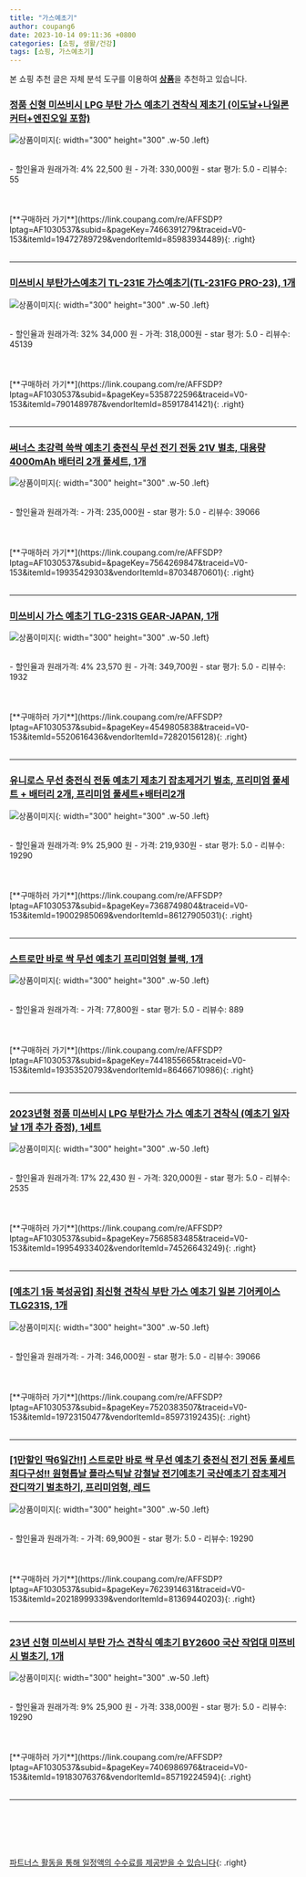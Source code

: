 ```yaml
---
title: "가스예초기"
author: coupang6
date: 2023-10-14 09:11:36 +0800
categories: [쇼핑, 생활/건강]
tags: [쇼핑, 가스예초기]
---
```


본 쇼핑 추천 글은 자체 분석 도구를 이용하여 [**상품**](https://link.coupang.com/a/bao1ui)을 추천하고 있습니다.

### [정품 신형 미쓰비시 LPG 부탄 가스 예초기 견착식 제초기 (이도날+나일론커터+엔진오일 포함)](https://link.coupang.com/re/AFFSDP?lptag=AF1030537&subid=&pageKey=7466391279&traceid=V0-153&itemId=19472789729&vendorItemId=85983934489)

![상품이미지](https://thumbnail9.coupangcdn.com/thumbnails/remote/230x230ex/image/vendor_inventory/774e/b870cf461c92f80e5f5f796e6755fc917865d801d7f5a47b303fa55215c3.png){: width="300" height="300" .w-50 .left}


<br>
- 할인율과 원래가격: 4%  22,500   원
- 가격: 330,000원
- star 평가: 5.0
- 리뷰수: 55
<br>
<br>
<br>
<br>
[**구매하러 가기**](https://link.coupang.com/re/AFFSDP?lptag=AF1030537&subid=&pageKey=7466391279&traceid=V0-153&itemId=19472789729&vendorItemId=85983934489){: .right}
<br>
<br>

---

### [미쓰비시 부탄가스예초기 TL-231E 가스예초기(TL-231FG PRO-23), 1개](https://link.coupang.com/re/AFFSDP?lptag=AF1030537&subid=&pageKey=5358722596&traceid=V0-153&itemId=7901489787&vendorItemId=85917841421)

![상품이미지](https://thumbnail9.coupangcdn.com/thumbnails/remote/230x230ex/image/vendor_inventory/8556/44b570e8d5b03481cda64ae91897fd9deb47afce69109daa11efd5ad0d55.jpg){: width="300" height="300" .w-50 .left}


<br>
- 할인율과 원래가격: 32%  34,000   원
- 가격: 318,000원
- star 평가: 5.0
- 리뷰수: 45139
<br>
<br>
<br>
<br>
[**구매하러 가기**](https://link.coupang.com/re/AFFSDP?lptag=AF1030537&subid=&pageKey=5358722596&traceid=V0-153&itemId=7901489787&vendorItemId=85917841421){: .right}
<br>
<br>

---

### [써너스 초강력 쓱싹 예초기 충전식 무선 전기 전동 21V 벌초, 대용량 4000mAh 배터리 2개 풀세트, 1개](https://link.coupang.com/re/AFFSDP?lptag=AF1030537&subid=&pageKey=7564269847&traceid=V0-153&itemId=19935429303&vendorItemId=87034870601)

![상품이미지](https://thumbnail7.coupangcdn.com/thumbnails/remote/230x230ex/image/vendor_inventory/a958/1323b88cf2f2c0d58f056e8c49983d37508f4ed44a1c6366c77f121d5e5d.jpg){: width="300" height="300" .w-50 .left}


<br>
- 할인율과 원래가격: 
- 가격: 235,000원
- star 평가: 5.0
- 리뷰수: 39066
<br>
<br>
<br>
<br>
[**구매하러 가기**](https://link.coupang.com/re/AFFSDP?lptag=AF1030537&subid=&pageKey=7564269847&traceid=V0-153&itemId=19935429303&vendorItemId=87034870601){: .right}
<br>
<br>

---

### [미쓰비시 가스 예초기 TLG-231S GEAR-JAPAN, 1개](https://link.coupang.com/re/AFFSDP?lptag=AF1030537&subid=&pageKey=4549805838&traceid=V0-153&itemId=5520616436&vendorItemId=72820156128)

![상품이미지](https://thumbnail10.coupangcdn.com/thumbnails/remote/230x230ex/image/retail/images/2020/12/04/15/3/f8d91f94-552a-44a9-99b0-0c20da5a20b9.jpg){: width="300" height="300" .w-50 .left}


<br>
- 할인율과 원래가격: 4%  23,570   원
- 가격: 349,700원
- star 평가: 5.0
- 리뷰수: 1932
<br>
<br>
<br>
<br>
[**구매하러 가기**](https://link.coupang.com/re/AFFSDP?lptag=AF1030537&subid=&pageKey=4549805838&traceid=V0-153&itemId=5520616436&vendorItemId=72820156128){: .right}
<br>
<br>

---

### [유니로스 무선 충전식 전동 예초기 제초기 잡초제거기 벌초, 프리미엄 풀세트 + 배터리 2개, 프리미엄 풀세트+배터리2개](https://link.coupang.com/re/AFFSDP?lptag=AF1030537&subid=&pageKey=7368749804&traceid=V0-153&itemId=19002985069&vendorItemId=86127905031)

![상품이미지](https://thumbnail9.coupangcdn.com/thumbnails/remote/230x230ex/image/vendor_inventory/ff43/72751083f1f128f7f5395a7b606e0e54b60b333281c96f62f5bd6c8fb7c8.jpg){: width="300" height="300" .w-50 .left}


<br>
- 할인율과 원래가격: 9%  25,900   원
- 가격: 219,930원
- star 평가: 5.0
- 리뷰수: 19290
<br>
<br>
<br>
<br>
[**구매하러 가기**](https://link.coupang.com/re/AFFSDP?lptag=AF1030537&subid=&pageKey=7368749804&traceid=V0-153&itemId=19002985069&vendorItemId=86127905031){: .right}
<br>
<br>

---

### [스트로만 바로 싹 무선 예초기 프리미엄형 블랙, 1개](https://link.coupang.com/re/AFFSDP?lptag=AF1030537&subid=&pageKey=7441855665&traceid=V0-153&itemId=19353520793&vendorItemId=86466710986)

![상품이미지](https://thumbnail10.coupangcdn.com/thumbnails/remote/230x230ex/image/retail/images/2023/07/04/9/4/3a4dd7b1-55ff-4da8-85eb-572cd0f98bb3.jpg){: width="300" height="300" .w-50 .left}


<br>
- 할인율과 원래가격: 
- 가격: 77,800원
- star 평가: 5.0
- 리뷰수: 889
<br>
<br>
<br>
<br>
[**구매하러 가기**](https://link.coupang.com/re/AFFSDP?lptag=AF1030537&subid=&pageKey=7441855665&traceid=V0-153&itemId=19353520793&vendorItemId=86466710986){: .right}
<br>
<br>

---

### [2023년형 정품 미쓰비시 LPG 부탄가스 가스 예초기 견착식 (예초기 일자날 1개 추가 증정), 1세트](https://link.coupang.com/re/AFFSDP?lptag=AF1030537&subid=&pageKey=7568583485&traceid=V0-153&itemId=19954933402&vendorItemId=74526643249)

![상품이미지](https://thumbnail8.coupangcdn.com/thumbnails/remote/230x230ex/image/vendor_inventory/61b4/01a6e1390696565c223269c13c37fd026cb68d9d601f9dabd5928c639ce1.png){: width="300" height="300" .w-50 .left}


<br>
- 할인율과 원래가격: 17%  22,430   원
- 가격: 320,000원
- star 평가: 5.0
- 리뷰수: 2535
<br>
<br>
<br>
<br>
[**구매하러 가기**](https://link.coupang.com/re/AFFSDP?lptag=AF1030537&subid=&pageKey=7568583485&traceid=V0-153&itemId=19954933402&vendorItemId=74526643249){: .right}
<br>
<br>

---

### [[예초기 1등 북성공업] 최신형 견착식 부탄 가스 예초기 일본 기어케이스 TLG231S, 1개](https://link.coupang.com/re/AFFSDP?lptag=AF1030537&subid=&pageKey=7520383507&traceid=V0-153&itemId=19723150477&vendorItemId=85973192435)

![상품이미지](https://thumbnail10.coupangcdn.com/thumbnails/remote/230x230ex/image/vendor_inventory/df48/9cd400178eec0c3c34cb826f455cce38925e568c25f376d4ac2133362e07.jpg){: width="300" height="300" .w-50 .left}


<br>
- 할인율과 원래가격: 
- 가격: 346,000원
- star 평가: 5.0
- 리뷰수: 39066
<br>
<br>
<br>
<br>
[**구매하러 가기**](https://link.coupang.com/re/AFFSDP?lptag=AF1030537&subid=&pageKey=7520383507&traceid=V0-153&itemId=19723150477&vendorItemId=85973192435){: .right}
<br>
<br>

---

### [[1만할인 딱6일간!!] 스트로만 바로 싹 무선 예초기 충전식 전기 전동 풀세트 최다구성!! 원형톱날 플라스틱날 강철날 전기예초기 국산예초기 잡초제거 잔디깍기 벌초하기, 프리미엄형, 레드](https://link.coupang.com/re/AFFSDP?lptag=AF1030537&subid=&pageKey=7623914631&traceid=V0-153&itemId=20218999339&vendorItemId=81369440203)

![상품이미지](https://thumbnail9.coupangcdn.com/thumbnails/remote/230x230ex/image/vendor_inventory/ccee/e96c75743216ff41dc0528a0f021649ec0048f672d66627e44f9eb3afd98.jpg){: width="300" height="300" .w-50 .left}


<br>
- 할인율과 원래가격: 
- 가격: 69,900원
- star 평가: 5.0
- 리뷰수: 19290
<br>
<br>
<br>
<br>
[**구매하러 가기**](https://link.coupang.com/re/AFFSDP?lptag=AF1030537&subid=&pageKey=7623914631&traceid=V0-153&itemId=20218999339&vendorItemId=81369440203){: .right}
<br>
<br>

---

### [23년 신형 미쓰비시 부탄 가스 견착식 예초기 BY2600 국산 작업대 미쯔비시 벌초기, 1개](https://link.coupang.com/re/AFFSDP?lptag=AF1030537&subid=&pageKey=7406986976&traceid=V0-153&itemId=19183076376&vendorItemId=85719224594)

![상품이미지](https://thumbnail7.coupangcdn.com/thumbnails/remote/230x230ex/image/vendor_inventory/dbb3/125ae7840e04922c05946043e853bd7d8c4bcabd0422eb75bd3dcdf0344a.jpg){: width="300" height="300" .w-50 .left}


<br>
- 할인율과 원래가격: 9%  25,900   원
- 가격: 338,000원
- star 평가: 5.0
- 리뷰수: 19290
<br>
<br>
<br>
<br>
[**구매하러 가기**](https://link.coupang.com/re/AFFSDP?lptag=AF1030537&subid=&pageKey=7406986976&traceid=V0-153&itemId=19183076376&vendorItemId=85719224594){: .right}
<br>
<br>

---
<br><br><br><br><br> [파트너스 활동을 통해 일정액의 수수료를 제공받을 수 있습니다](https://link.coupang.com/a/bao1ui){: .right}